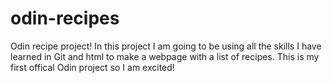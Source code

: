 # odin-recipes
Odin recipe project!
In this project I am going to be using all the skills I have learned in Git and html to make a webpage with a list of recipes.
This is my first offical Odin project so I am excited!

